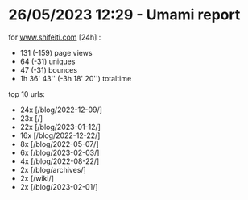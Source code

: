 # 26/05/2023 12:29 - Umami report
for www.shifeiti.com [24h] :

 - 131 (-159) page views
 - 64 (-31) uniques
 - 47 (-31) bounces
 - 1h 36' 43'' (-3h 18' 20'') totaltime


top 10 urls:
 - 24x [/blog/2022-12-09/]
 - 23x [/]
 - 22x [/blog/2023-01-12/]
 - 16x [/blog/2022-12-22/]
 - 8x [/blog/2022-05-07/]
 - 6x [/blog/2023-02-03/]
 - 4x [/blog/2022-08-22/]
 - 2x [/blog/archives/]
 - 2x [/wiki/]
 - 2x [/blog/2023-02-01/]


